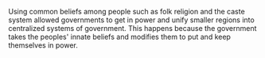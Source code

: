 Using common beliefs among people such as folk religion and the caste system allowed governments to get in power and unify smaller regions into centralized systems of government. This happens because the government takes the peoples' innate beliefs and modifies them to put and keep themselves in power.